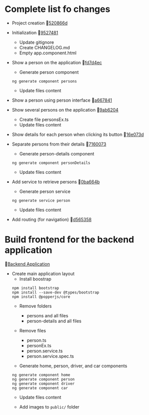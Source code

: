 # Complete list fo changes
- Project creation :link:[520866d](https://github.com/catarinafoliveira/catarinafoliveira-myAngularV19Frontend_v1/commit/520866d13e9450ad123f2532dd23ea999a8eaaf3)

- Initialization :link:[9527481](https://github.com/catarinafoliveira/catarinafoliveira-myAngularV19Frontend_v1/commit/9527481b22fb7beaefe025fc15931fd76076948b)
    - Update gitignore
    - Create CHANGELOG.md
    - Empty app.component.html

- Show a person on the application :link:[fd7d4ec](https://github.com/catarinafoliveira/catarinafoliveira-myAngularV19Frontend_v1/commit/fd7d4ec058054b66b2cf03dda9c6a024159e46ec)
    - Generate person component
    ```
    ng generate component persons
    ```
    - Update files content

- Show a person using person interface :link:[a667841](https://github.com/catarinafoliveira/catarinafoliveira-myAngularV19Frontend_v1/commit/a667841a0dba42c221d97b51f2e7dfc484e6a0af)

- Show several persons on the application :link:[9ab6204](https://github.com/catarinafoliveira/catarinafoliveira-myAngularV19Frontend_v1/commit/9ab6204c68e91959b8c3d75fa38a5dfda58c4afb)
    - Create file personsEx.ts
    - Update files content

- Show details for each person when clicking its button :link:[16e073d](https://github.com/catarinafoliveira/catarinafoliveira-myAngularV19Frontend_v1/commit/16e073d6d396bd301ff19df85336a65d31efcceb)

- Separate persons from their details :link:[7160073](https://github.com/catarinafoliveira/catarinafoliveira-myAngularV19Frontend_v1/commit/716007386a822bcabdc3be31a1f6525973650b32)
    - Generate person-details component
    ```
    ng generate component personDetails
    ```
    - Update files content

- Add service to retrieve persons :link:[0ba664b](https://github.com/catarinafoliveira/catarinafoliveira-myAngularV19Frontend_v1/commit/0ba664b0ccb58ec78e92985df18e0c8bee50bf08)
    - Generate person service
    ```
    ng generate service person
    ```
    - Update files content

- Add routing (for navigation) :link:[d565358](https://github.com/catarinafoliveira/catarinafoliveira-myAngularV19Frontend_v1/commit/d565358b5883731e5d78e9550d5dece8a2c972eb)

# Build frontend for the backend application
:link:[Backend Application](https://github.com/catarinafoliveira/myApi_v1)

- Create main application layout
    - Install boostrap
    ```
    npm install bootstrap
    npm install --save-dev @types/bootstrap
    npm install @popperjs/core
    ```
    - Remove folders
        - persons and all files
        - person-details and all files
    
    - Remove files
        - person.ts
        - personEx.ts
        - person.service.ts
        - person.service.spec.ts
    
    - Generate home, person, driver, and car components
    ```
    ng generate component home
    ng generate component person
    ng generate component driver
    ng generate component car
    ```
    - Update files content

    - Add images to ```public/``` folder
